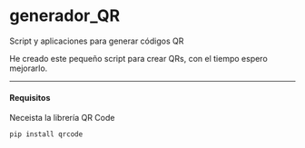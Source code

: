 # generador_QR
Script y aplicaciones para generar códigos QR

He creado este pequeño script para crear QRs, con el tiempo espero mejorarlo.
___
#### Requisitos
Neceista la librería QR Code
~~~
pip install qrcode
~~~